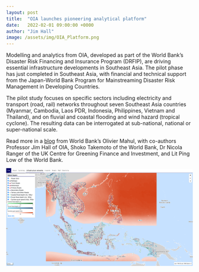 ```yaml
---
layout: post
title:  "OIA launches pioneering analytical platform"
date:   2022-02-01 09:00:00 +0000
author: "Jim Hall"
image: /assets/img/OIA_Platform.png
---
```


Modelling and analytics from OIA, developed as part of the World Bank’s Disaster Risk Financing and Insurance Program (DRFIP), are driving essential infrastructure developments in Southeast Asia. The pilot phase has just completed in Southeast Asia, with financial and technical support from the Japan-World Bank Program for Mainstreaming Disaster Risk Management in Developing Countries.

The pilot study focuses on specific sectors including electricity and transport (road, rail) networks throughout seven Southeast Asia countries (Myanmar, Cambodia, Laos PDR, Indonesia, Philippines, Vietnam and Thailand), and on fluvial and coastal flooding and wind hazard (tropical cyclone). The resulting data can be interrogated at sub-national, national or super-national scale.

Read more in a <a href="https://www.financialprotectionforum.org/blog/piloting-the-next-generation-analytics-for-climate-related-financial-resilience-of-critical" >blog</a> from World Bank’s Olivier Mahul, with co-authors Professor Jim Hall of OIA, Shoko Takemoto of the World Bank, Dr Nicola Ranger of the UK Centre for Greening Finance and Investment, and Lit Ping Low of the World Bank. 

<img src="/assets/img/OIA_Platform.png" alt="OIA Platform" class ="center">

